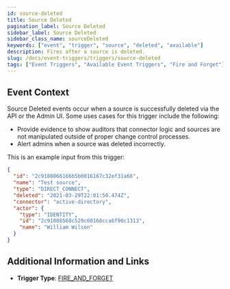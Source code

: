 ```yaml
---
id: source-deleted
title: Source Deleted
pagination_label: Source Deleted
sidebar_label: Source Deleted
sidebar_class_name: sourceDeleted
keywords: ["event", "trigger", "source", "deleted", "available"]
description: Fires after a source is deleted.	
slug: /docs/event-triggers/triggers/source-deleted
tags: ["Event Triggers", "Available Event Triggers", "Fire and Forget"]
---
```


## Event Context

Source Deleted events occur when a source is successfully deleted via the API or the Admin UI. Some uses cases for this trigger include the following:

- Provide evidence to show auditors that connector logic and sources are not manipulated outside of proper change control processes.
- Alert admins when a source was deleted incorrectly.

This is an example input from this trigger:

```json
{
  "id": "2c9180866166b5b0016167c32ef31a66",
  "name": "Test source",
  "type": "DIRECT_CONNECT",
  "deleted": "2021-03-29T22:01:50.474Z",
  "connector": "active-directory",
  "actor": {
    "type": "IDENTITY",
    "id": "2c91808568c529c60168cca6f90c1313",
    "name": "William Wilson"
  }
}
```

## Additional Information and Links

- **Trigger Type**: [FIRE_AND_FORGET](../trigger-types.md#fire-and-forget)
 <!-- [Input schema](https://developer.sailpoint.com/apis/beta/#section/Source-Deleted-Event-Trigger-Input) -->
